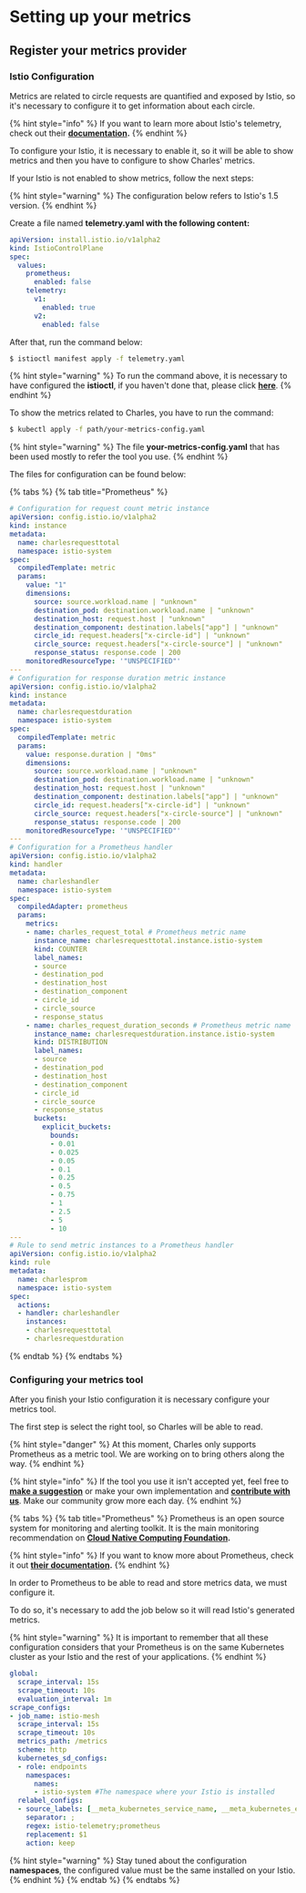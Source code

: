 # Setting up your metrics

## Register your metrics provider

### Istio Configuration

Metrics are related to circle requests are quantified and exposed by Istio, so it's necessary to configure it to get information about each circle.

{% hint style="info" %}
If you want to learn more about Istio's telemetry, check out their [**documentation**](https://istio.io/docs/tasks/observability/metrics/)**.**
{% endhint %}

To configure your Istio, it is necessary to enable it, so it will be able to show metrics and then you have to configure to show Charles' metrics.

If your Istio is not enabled to show metrics, follow the next steps:

{% hint style="warning" %}
The configuration below refers to Istio's 1.5 version.
{% endhint %}

Create a file named **telemetry.yaml with the following content:**

```yaml
apiVersion: install.istio.io/v1alpha2
kind: IstioControlPlane
spec:
  values:
    prometheus:
      enabled: false
    telemetry:
      v1:
        enabled: true
      v2:
        enabled: false
```

After that, run the command below:

```bash
$ istioctl manifest apply -f telemetry.yaml
```

{% hint style="warning" %}
To run the command above, it is necessary to have configured the **istioctl**, if you haven't done that, please click [**here**](https://istio.io/docs/setup/getting-started/#download).
{% endhint %}

To show the metrics related to Charles, you have to run the command:

```bash
$ kubectl apply -f path/your-metrics-config.yaml
```

{% hint style="warning" %}
The file **your-metrics-config.yaml** that has been used mostly to refer the tool you use.
{% endhint %}

The files for configuration can be found below:

{% tabs %}
{% tab title="Prometheus" %}
```yaml
# Configuration for request count metric instance
apiVersion: config.istio.io/v1alpha2
kind: instance
metadata:
  name: charlesrequesttotal
  namespace: istio-system
spec:
  compiledTemplate: metric
  params:
    value: "1"
    dimensions:
      source: source.workload.name | "unknown"
      destination_pod: destination.workload.name | "unknown"
      destination_host: request.host | "unknown"
      destination_component: destination.labels["app"] | "unknown"
      circle_id: request.headers["x-circle-id"] | "unknown"
      circle_source: request.headers["x-circle-source"] | "unknown"
      response_status: response.code | 200
    monitoredResourceType: '"UNSPECIFIED"'
---
# Configuration for response duration metric instance
apiVersion: config.istio.io/v1alpha2
kind: instance
metadata: 
  name: charlesrequestduration
  namespace: istio-system
spec: 
  compiledTemplate: metric
  params: 
    value: response.duration | "0ms"
    dimensions:
      source: source.workload.name | "unknown"
      destination_pod: destination.workload.name | "unknown"
      destination_host: request.host | "unknown"
      destination_component: destination.labels["app"] | "unknown"
      circle_id: request.headers["x-circle-id"] | "unknown"
      circle_source: request.headers["x-circle-source"] | "unknown"
      response_status: response.code | 200
    monitoredResourceType: '"UNSPECIFIED"'
---     
# Configuration for a Prometheus handler
apiVersion: config.istio.io/v1alpha2
kind: handler
metadata:
  name: charleshandler
  namespace: istio-system
spec:
  compiledAdapter: prometheus
  params:  
    metrics:
    - name: charles_request_total # Prometheus metric name
      instance_name: charlesrequesttotal.instance.istio-system
      kind: COUNTER
      label_names:
      - source
      - destination_pod
      - destination_host
      - destination_component
      - circle_id
      - circle_source
      - response_status
    - name: charles_request_duration_seconds # Prometheus metric name
      instance_name: charlesrequestduration.instance.istio-system
      kind: DISTRIBUTION
      label_names:
      - source
      - destination_pod
      - destination_host
      - destination_component
      - circle_id
      - circle_source
      - response_status
      buckets:
        explicit_buckets:
          bounds:
          - 0.01
          - 0.025
          - 0.05
          - 0.1
          - 0.25
          - 0.5
          - 0.75
          - 1
          - 2.5
          - 5
          - 10
---
# Rule to send metric instances to a Prometheus handler
apiVersion: config.istio.io/v1alpha2
kind: rule
metadata:
  name: charlesprom
  namespace: istio-system
spec:
  actions:
  - handler: charleshandler
    instances:
    - charlesrequesttotal
    - charlesrequestduration
```
{% endtab %}
{% endtabs %}

### Configuring your metrics tool

After you finish your Istio configuration it is necessary configure your metrics tool.

The first step is select the right tool, so Charles will be able to read.

{% hint style="danger" %}
At this moment, Charles only supports Prometheus as a metric tool. We are working on to bring others along the way.
{% endhint %}

{% hint style="info" %}
If the tool you use it isn't accepted yet, feel free to [**make a suggestion**](https://github.com/ZupIT/charlescd/issues) or make your own implementation and [**contribute with us**](https://github.com/ZupIT/charlescd/blob/master/CONTRIBUTING.md). Make our community grow more each day.
{% endhint %}

{% tabs %}
{% tab title="Prometheus" %}
Prometheus is an open source system for monitoring and alerting toolkit. It is the main monitoring recommendation on [**Cloud Native Computing Foundation**](https://cncf.io/)**.**

{% hint style="info" %}
If you want to know more about Prometheus, check it out [**their documentation**](https://prometheus.io/)**.**
{% endhint %}

In order to Prometheus to be able to read and store metrics data, we must configure it.

To do so, it's necessary to add the job below so it will read Istio's generated metrics.

{% hint style="warning" %}
It is important to remember that all these configuration considers that your Prometheus is on the same Kubernetes cluster as your Istio and the rest of your applications.
{% endhint %}

```yaml
global:
  scrape_interval: 15s
  scrape_timeout: 10s
  evaluation_interval: 1m
scrape_configs:
- job_name: istio-mesh
  scrape_interval: 15s
  scrape_timeout: 10s
  metrics_path: /metrics
  scheme: http
  kubernetes_sd_configs:
  - role: endpoints
    namespaces:
      names:
      - istio-system #The namespace where your Istio is installed
  relabel_configs:
  - source_labels: [__meta_kubernetes_service_name, __meta_kubernetes_endpoint_port_name]
    separator: ;
    regex: istio-telemetry;prometheus
    replacement: $1
    action: keep
```

{% hint style="warning" %}
Stay tuned about the configuration **namespaces**, the configured value must be the same installed on your Istio.
{% endhint %}
{% endtab %}
{% endtabs %}

